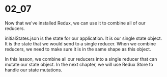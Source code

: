 # 02_07

Now that we've installed Redux, we can use it to combine all of our reducers. 

initialStates.json is the state for our application. It is our single state object. It is the state that we would send to a single reducer. When we combine reducers, we need to make sure it is in the same shape as this object.

In this lesson, we combine all our reducers into a single reducer that can mutate our state object. In the next chapter, we will use Redux Store to handle our state mutations.